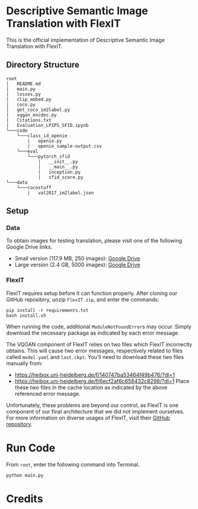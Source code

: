 # Descriptive Semantic Image Translation with FlexIT

This is the official implementation of Descriptive Semantic Image Translation with FlexIT.

## Directory Structure

```
root
│   README.md
|   main.py
|   losses.py
|   clip_embed.py
|   coco.py
│   get_coco_im2label.py
|   vqgan_encdec.py
|   Citations.txt
|   Evaluation_LPIPS_SFID.ipynb
└───code
    └───class_id_openie
        |   openie.py
        |   openie_sample-output.csv
    └───eval
        └───pytorch_sfid
            |   __init__.py
            |   __main__.py
            |   inception.py
            |   sfid_score.py
└───data
    └───cocostuff
        |   val2017_im2label.json
```

## Setup

### Data

To obtain images for testing translation, please visit one of the following Google Drive links.
- Small version (117.9 MB, 250 images): [Google Drive]()
- Large version (2.4 GB, 5000 images): [Google Drive]()

### FlexIT

FlexIT requires setup before it can function properly. After cloning our GitHub repository, unzip `FlexIT.zip`, and enter the commands:
```
pip install -r requirements.txt
bash install.sh
```
When running the code, additional `ModuleNotFoundError`s may occur. Simply download the necessary package as indicated by each error message.

The VQGAN component of FlexIT relies on two files which FlexIT incorrectly obtains. This will cause two error messages, respectively related to files called `model.yaml` and `last.ckpt`. You'll need to download these two files manually from:
- https://heibox.uni-heidelberg.de/f/140747ba53464f49b476/?dl=1
- https://heibox.uni-heidelberg.de/f/6ecf2af6c658432c8298/?dl=1
Place these two files in the cache location as indicated by the above referenced error message.

Unfortunately, these problems are beyond our control, as FlexIT is one component of our final architecture that we did not implement ourselves. For more information on diverse usages of FlexIT, visit their [GitHub repository](https://github.com/facebookresearch/SemanticImageTranslation).


# Run Code
From `root`, enter the following command into Terminal.
```
python main.py
```

# Credits

